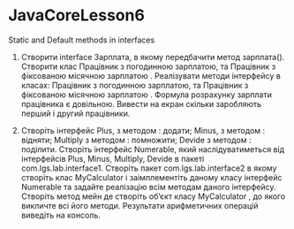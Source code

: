 # JavaCoreLesson6
Static and Default methods in interfaces

1. Створити interface Зарплата, в якому передбачити метод зарплата(). Створити клас
Працівник з погодинною зарплатою, та Працівник з фіксованою місячною зарплатою .
Реалізувати методи інтерфейсу в класах: Працівник з погодинною зарплатою, та
Працівник з фіксованою місячною зарплатою . Формула розрахунку зарплати працівника є
довільною. Вивести на екран скільки заробляють перший і другий працівники.

2. Створіть інтерфейс Plus, з методoм : додати; Minus, з методoм : відняти; Multiply з
методoм : помножити; Devide з методoм : поділити. Створіть інтерфейс Numerable, який
наслідуватиметься від інтерфейсів Plus, Minus, Multiply, Devide в пакеті
com.lgs.lab.interface1. Створіть пакет com.lgs.lab.interface2 в якому створіть клас
MyCalculator і заімплементіть даному класу інтерфейс Numerable та задайте реалізацію всім
методам даного інтерфейсу. Створіть метод мейн де створіть об’єкт класу MyCalculator , до
якого викличте всі його методи. Результати арифметичних операцій виведіть на консоль.

